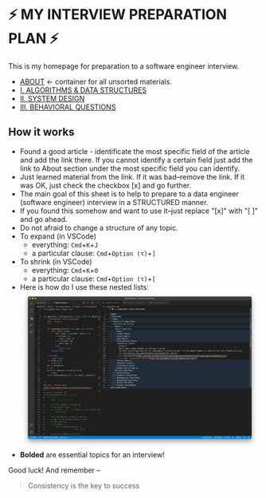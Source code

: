 # ⚡ MY INTERVIEW PREPARATION PLAN ⚡

This is my homepage for preparation to a software engineer interview.
  - [ABOUT](https://github.com/sgalich/interview-preparation/blob/main/0_about.md) <- container for all unsorted materials.
  - [I. ALGORITHMS & DATA STRUCTURES](https://github.com/sgalich/interview-preparation/blob/main/1_algorithms.md)
  - [II. SYSTEM DESIGN](https://github.com/sgalich/interview-preparation/blob/main/2_system_design.md)
  - [III. BEHAVIORAL QUESTIONS](https://github.com/sgalich/interview-preparation/blob/main/3_behavioral.md)

## How it works
  - Found a good article - identificate the most specific field of the article and add the link there. If you cannot identify a certain field just add the link to About section under the most specific field you can identify.
  - Just learned material from the link. If it was bad–remove the link. If it was OK, just check the checkbox [x] and go further.
  - The main goal of this sheet is to help to prepare to a data engineer (software engineer) interview in a STRUCTURED manner.
  - If you found this somehow and want to use it–just replace "[x]" with "[ ]" and go ahead.
  - Do not afraid to change a structure of any topic.
  - To expand (in VSCode)
    - everything: ```Cmd```+```K```+```J```
    - a particular clause: ```Cmd```+```Option (⌥)```+```]```
  - To shrink (in VSCode)
    - everything: ```Cmd```+```K```+```0```
    - a particular clause: ```Cmd```+```Option (⌥)```+```[```
  - Here is how do I use these nested lists: ![](https://github.com/sgalich/interview-preparation/blob/main/overview.png)
  - **Bolded** are essential topics for an interview!

Good luck! And remember –
> Consistency is the key to success